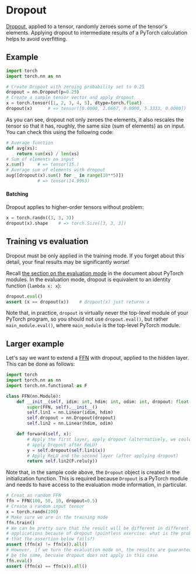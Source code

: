 # Dropout

[Dropout](https://pytorch.org/docs/stable/nn.html#torch.nn.Dropout), applied to
a tensor, randomly zeroes some of the tensor's elements.  Applying dropout to
intermediate results of a PyTorch calculation helps to avoid overfitting.

## Example

```python
import torch
import torch.nn as nn

# Create Dropout with zeroing probability set to 0.25
dropout = nn.Dropout(p=0.25)
# Create a sample tensor vector and apply dropout
x = torch.tensor([1, 2, 3, 4, 5], dtype=torch.float)
dropout(x)      # => tensor([0.0000, 2.6667, 0.0000, 5.3333, 0.0000])
```

As you can see, dropout not only zeroes the elements, it also rescales the
tensor so that it has, roughly, the same size (sum of elements) as on input.
You can check this using the following code:
```python
# Average function
def avg(xs):
    return sum(xs) / len(xs)
# Sum of elements on input
x.sum()     # => tensor(15.)
# Average sum of elements with dropout
avg([dropout(x).sum() for _ in range(10**5)])
            # => tensor(14.9963)
```

#### Batching

Dropout applies to higher-order tensors without problem:
```python
x = torch.randn((3, 3, 3))
dropout(x).shape    # => torch.Size([3, 3, 3])
```

## Training vs evaluation

Dropout must be only applied in the training mode.  If you forget
about this detail, your final results may be significantly worse!

Recall [the section on the evaluation mode](module.md#evaluation-mode) in the
document about PyTorch modules.  In the evaluation mode, dropout is equivalent
to an identity function (`lambda x: x`):
```python
dropout.eval()
assert (x == dropout(x))    # dropout(x) just returns x
```

Note that, in practice, `dropout` is virtually never the top-level module of
your PyTorch program, so you should not use `dropout.eval()`, but rather
`main_module.eval()`, where `main_module` is the top-level PyTorch module.

## Larger example

Let's say we want to extend a [FFN](module.md#example_ffn) with dropout,
applied to the hidden layer.  This can be done as follows:
```python
import torch
import torch.nn as nn
import torch.nn.functional as F

class FFN(nn.Module):
    def __init__(self, idim: int, hdim: int, odim: int, dropout: float = 0.0):
        super(FFN, self).__init__()
        self.lin1 = nn.Linear(idim, hdim)
        self.dropout = nn.Dropout(dropout)
        self.lin2 = nn.Linear(hdim, odim)

    def forward(self, x):
        # Apply the first layer, apply dropout (alternatively, we could
        # apply Dropout after ReLU)
        y = self.dropout(self.lin1(x))
        # Apply ReLU and the second layer (after applying dropout)
        return self.lin2(F.relu(y))
```

Note that, in the sample code above, the `Dropout` object is created in the
initialization function.  This is required because `Dropout` is a PyTorch
module and needs to have access to the evaluation mode information, in
particular.
```python
# Creat an random FFN
ffn = FFN(100, 50, 10, dropout=0.5)
# Create a random input tensor
x = torch.randn(100)
# Make sure we are in the training mode
ffn.train()
# We can be pretty sure that the result will be different in different FFN
# applications because of dropout (pointless exercise: what is the probability
# that the assertion below fails?)
assert (ffn(x) != ffn(x)).all()
# However, if we turn the evaluation mode on, the results are guaranteed to
# be the same, becuase dropout does not apply in this case
ffn.eval()
assert (ffn(x) == ffn(x)).all()
```
